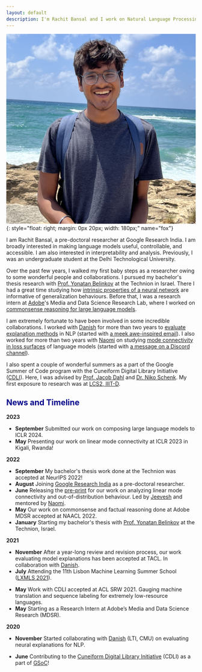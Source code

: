```yaml
---
layout: default
description: I'm Rachit Bansal and I work on Natural Language Processing. More details inside!
---
```


<!-- (comment) the image below can be found in img folder of this very project-->
![i_am_rachit](./img/people/me.png){: style="float: right; margin: 0px 20px; width: 180px;" name="fox"}


I am Rachit Bansal, a pre-doctoral researcher at Google Research India. I am broadly interested in making language models useful, controllable, and accessible. I am also interested in interpretability and analysis. Previously, I was an undergraduate student at the Delhi Technological University.

Over the past few years, I walked my first baby steps as a researcher owing to some wonderful people and collaborations. I pursued my bachelor's thesis research with [Prof. Yonatan Belinkov](http://www.cs.technion.ac.il/~belinkov/) at the Technion in Israel. There I had a great time studying how [intrinsic properties of a neural network](https://rachitbansal.github.io/information-measures) are informative of generalization behaviours. Before that, I was a research intern at [Adobe](https://research.adobe.com/)'s Media and Data Science Research Lab, where I worked on [commonsense reasoning for large language models](https://aclanthology.org/2022.naacl-main.83/).

I am extremely fortunate to have been involved in some incredible collaborations. I worked with [Danish](https://www.cs.cmu.edu/~ddanish/) for more than two years to [evaluate explanation methods](https://direct.mit.edu/tacl/article/doi/10.1162/tacl_a_00465/110436/Evaluating-Explanations-How-Much-Do-Explanations) in NLP (started with [a meek awe-inspired email](https://rachitbansal.github.io/img/danish-email.png)). I also worked for more than two years with [Naomi](https://nsaphra.net/) on studying [mode connectivity in loss surfaces](https://openreview.net/forum?id=hY6M0JHl3uL) of language models (started with [a message on a Discord channel](https://rachitbansal.github.io/img/naomi-discord.jpeg)).

I also spent a couple of wonderful summers as a part of the Google Summer of Code program with the Cuneiform Digital Library Initiative ([CDLI](https://cdli.ucla.edu/)). Here, I was advised by [Prof. Jacob Dahl](https://www.wolfson.ox.ac.uk/person/jacob-dahl) and [Dr. Niko Schenk](https://www.english-linguistics.de/nschenk/). My first exposure to research was at [LCS2, IIIT-D](https://www.lcs2.in/).

## <span style="color:darkblue">News and Timeline </span>
**2023**
* **September**  Submitted our work on composing large language models to ICLR 2024.
* **May**  Presenting our work on linear mode connectivity at ICLR 2023 in Kigali, Rwanda!

**2022**
* **September**  My bachelor's thesis work done at the Technion was accepted at NeurIPS 2022!
* **August**  Joining [Google Research India](https://research.google/locations/india/) as a pre-doctoral researcher.
* **June**    Releasing the [pre-print](https://arxiv.org/abs/2205.12411) for our work on analyzing linear mode connectivity and out-of-distribution behaviour. Led by [Jeevesh](https://github.com/Jeevesh8) and mentored by [Naomi](http://nsaphra.github.io/).
* **May**     Our work on commonsense and factual reasoning done at Adobe MDSR accepted at NAACL 2022.
* **January** Starting my bachelor's thesis with [Prof. Yonatan Belinkov](http://www.cs.technion.ac.il/~belinkov/) at the Technion, Israel.

**2021**
* **November**  After a year-long review and revision process, our work evaluating model explanations has been accepted at TACL. In collaboration with [Danish](https://www.cs.cmu.edu/~ddanish/).
* **July**    Attending the 11th Lisbon Machine Learning Summer School ([LXMLS 2021](http://lxmls.it.pt/2021/)).
<!-- * June 2021:    Volunteering at NAACL 2021. -->
* **May**     Work with CDLI accepted at ACL SRW 2021. Gauging machine translation and sequence labeling for extremely low-resource languages. 
* **May**     Starting as a Research Intern at Adobe’s Media and Data Science Research (MDSR).
<!-- * May 2021:     Volunteering at ICLR 2021. -->
<!-- * **February**  My first research paper accepted at PAKDD 2021. Detecting fake news early, with [Prof. Tanmoy Chakraborty](http://faculty.iiitd.ac.in/~tanmoy/) and [William Scott](https://www.linkedin.com/in/williamscottp/). -->

**2020**
* **November**  Started collaborating with [Danish](https://www.cs.cmu.edu/~ddanish/) (LTI, CMU) on evaluating neural explanations for NLP.
<!-- * Nov 2020:     Volunteering at EMNLP 2020. -->
* **June**    Contributing to the [Cuneiform Digital Library Initiative](https://cdli.ucla.edu/) (CDLI) as a part of [GSoC](https://summerofcode.withgoogle.com/)!
<!-- * June 2020:    Volunteering at ACL 2020. -->
<!-- * **May**     Joined [LCS2](http://lcs2.iiitd.edu.in/), IIIT-D as a Research Intern. Working on closed-domain misinformation detection across social networks. -->
<!-- * May 2019:     Serving as a Teaching Assistant for the Machine Learning course at Coding Blocks. With [Prateek](http://www.prateeknarang.com/) and [Manu](https://www.manuspillai.in/). -->
